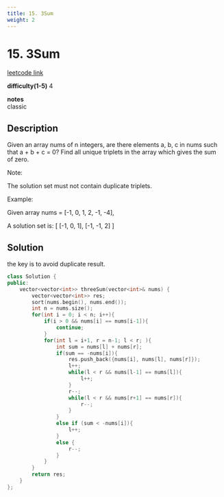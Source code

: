 ```yaml
---
title: 15. 3Sum
weight: 2
---
```

# 15. 3Sum

[leetcode link](https://leetcode.com/problems/3sum/)

**difficulty(1-5)** 
4

**notes**   
classic

## Description

Given an array nums of n integers, are there elements a, b, c in nums such that a + b + c = 0? Find all unique triplets in the array which gives the sum of zero.

Note:

The solution set must not contain duplicate triplets.

Example:

Given array nums = [-1, 0, 1, 2, -1, -4],

A solution set is:
[
  [-1, 0, 1],
  [-1, -1, 2]
]

## Solution

the key is to avoid duplicate result. 

```c++
class Solution {
public:
    vector<vector<int>> threeSum(vector<int>& nums) {
        vector<vector<int>> res;
        sort(nums.begin(), nums.end());
        int n = nums.size();
        for(int i = 0; i < n; i++){
            if(i > 0 && nums[i] == nums[i-1]){
                continue;
            }
            for(int l = i+1, r = n-1; l < r; ){
                int sum = nums[l] + nums[r];
                if(sum == -nums[i]){
                    res.push_back({nums[i], nums[l], nums[r]});
                    l++;
                    while(l < r && nums[l-1] == nums[l]){
                        l++;
                    }
                    r--;
                    while(l < r && nums[r+1] == nums[r]){
                        r--;
                    }
                }
                else if (sum < -nums[i]){
                    l++;
                }
                else {
                    r--;
                }
            }
        }
        return res;
    }
};
```